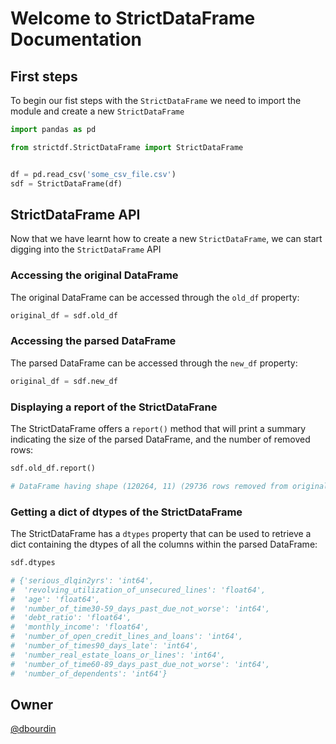 # Welcome to StrictDataFrame Documentation


## First steps

To begin our fist steps with the `StrictDataFrame` we need to import the module
and create a new `StrictDataFrame`
```python
import pandas as pd

from strictdf.StrictDataFrame import StrictDataFrame


df = pd.read_csv('some_csv_file.csv')
sdf = StrictDataFrame(df)
```


## StrictDataFrame API

Now that we have learnt how to create a new `StrictDataFrame`, we can start
digging into the `StrictDataFrame` API

### Accessing the original DataFrame
The original DataFrame can be accessed through the `old_df` property:
```python
original_df = sdf.old_df
```

### Accessing the parsed DataFrame
The parsed DataFrame can be accessed through the `new_df` property:
```python
original_df = sdf.new_df
```

### Displaying a report of the StrictDataFrane
The StrictDataFrame offers a `report()` method that will print a summary
indicating the size of the parsed DataFrame, and the number of removed rows:
```python
sdf.old_df.report()

# DataFrame having shape (120264, 11) (29736 rows removed from original)
```

### Getting a dict of dtypes of the StrictDataFrame
The StrictDataFrame has a `dtypes` property that can be used to retrieve a dict
containing the dtypes of all the columns within the parsed DataFrame:
```python
sdf.dtypes

# {'serious_dlqin2yrs': 'int64',
#  'revolving_utilization_of_unsecured_lines': 'float64',
#  'age': 'float64',
#  'number_of_time30-59_days_past_due_not_worse': 'int64',
#  'debt_ratio': 'float64',
#  'monthly_income': 'float64',
#  'number_of_open_credit_lines_and_loans': 'int64',
#  'number_of_times90_days_late': 'int64',
#  'number_real_estate_loans_or_lines': 'int64',
#  'number_of_time60-89_days_past_due_not_worse': 'int64',
#  'number_of_dependents': 'int64'}
```

## Owner
[@dbourdin](https://github.com/dbourdin)